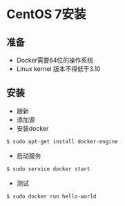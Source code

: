 # CentOS 7安装

## 准备
- Docker需要64位的操作系统
- Linux kernel 版本不得低于3.10

## 安装
- 跟新
- 添加源
- 安装docker
```bash
$ sudo apt-get install docker-engine
```

- 启动服务
```bash
$ sudo service docker start
```

- 测试
```bash
$ sudo docker run hello-world

